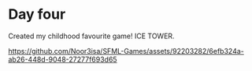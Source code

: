 # Day four

Created my childhood favourite game! ICE TOWER.



https://github.com/Noor3isa/SFML-Games/assets/92203282/6efb324a-ab26-448d-9048-27277f693d65

